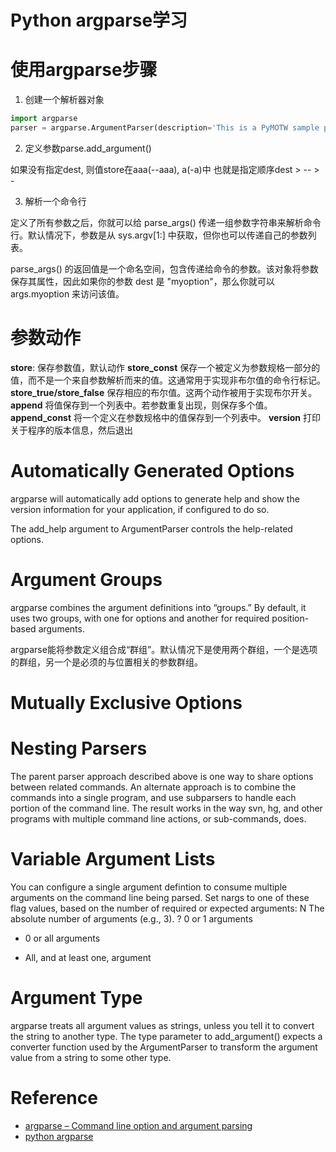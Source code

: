 # Python argparse学习

# 使用argparse步骤

1. 创建一个解析器对象

```python
import argparse
parser = argparse.ArgumentParser(description='This is a PyMOTW sample program')
```

2. 定义参数parse.add_argument()

如果没有指定dest, 则值store在aaa(--aaa), a(-a)中
也就是指定顺序dest > -- > -

3. 解析一个命令行

定义了所有参数之后，你就可以给 parse_args() 传递一组参数字符串来解析命令行。默认情况下，参数是从 sys.argv[1:] 中获取，但你也可以传递自己的参数列表。

parse_args() 的返回值是一个命名空间，包含传递给命令的参数。该对象将参数保存其属性，因此如果你的参数 dest 是 "myoption"，那么你就可以args.myoption 来访问该值。


# 参数动作

**store**: 保存参数值，默认动作
**store_const** 保存一个被定义为参数规格一部分的值，而不是一个来自参数解析而来的值。这通常用于实现非布尔值的命令行标记。
**store_true/store_false** 保存相应的布尔值。这两个动作被用于实现布尔开关。
**append** 将值保存到一个列表中。若参数重复出现，则保存多个值。
**append_const** 将一个定义在参数规格中的值保存到一个列表中。
**version** 打印关于程序的版本信息，然后退出

# Automatically Generated Options

argparse will automatically add options to generate help and show the version information for your application, if configured to do so.

The add_help argument to ArgumentParser controls the help-related options.

# Argument Groups

argparse combines the argument definitions into “groups.” By default, it uses two groups, with one for options and another for required position-based arguments.

argparse能将参数定义组合成“群组”。默认情况下是使用两个群组，一个是选项的群组，另一个是必须的与位置相关的参数群组。

# Mutually Exclusive Options

# Nesting Parsers

The parent parser approach described above is one way to share options between related commands. An alternate approach is to combine the commands into a single program, and use subparsers to handle each portion of the command line. The result works in the way svn, hg, and other programs with multiple command line actions, or sub-commands, does.

# Variable Argument Lists

You can configure a single argument defintion to consume multiple arguments on the command line being parsed. Set nargs to one of these flag values, based on the number of required or expected arguments:
N 	The absolute number of arguments (e.g., 3).
? 	0 or 1 arguments
* 	0 or all arguments
+ 	All, and at least one, argument

# Argument Type

argparse treats all argument values as strings, unless you tell it to convert the string to another type. The type parameter to add_argument() expects a converter function used by the ArgumentParser to transform the argument value from a string to some other type.



# Reference

+ [argparse – Command line option and argument parsing](https://pymotw.com/2/argparse/)
+ [python argparse](http://blog.csdn.net/zhanglingge/article/details/18009581)
